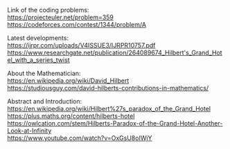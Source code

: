 Link of the coding problems:         
https://projecteuler.net/problem=359        
https://codeforces.com/contest/1344/problem/A

Latest developments:                                  
https://ijrpr.com/uploads/V4ISSUE3/IJRPR10757.pdf
https://www.researchgate.net/publication/264089674_Hilbert's_Grand_Hotel_with_a_series_twist

About the Mathematician:                                   
https://en.wikipedia.org/wiki/David_Hilbert        
https://studiousguy.com/david-hilberts-contributions-in-mathematics/

Abstract and Introduction:                                           
https://en.wikipedia.org/wiki/Hilbert%27s_paradox_of_the_Grand_Hotel                                                  
https://plus.maths.org/content/hilberts-hotel          
https://owlcation.com/stem/Hilberts-Paradox-of-the-Grand-Hotel-Another-Look-at-Infinity        
https://www.youtube.com/watch?v=OxGsU8oIWjY



